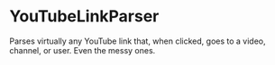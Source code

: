 # YouTubeLinkParser
Parses virtually any YouTube link that, when clicked, goes to a video, channel, or user. Even the messy ones.
